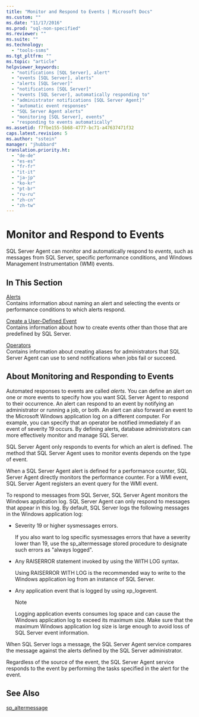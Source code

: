 ```yaml
---
title: "Monitor and Respond to Events | Microsoft Docs"
ms.custom: ""
ms.date: "11/17/2016"
ms.prod: "sql-non-specified"
ms.reviewer: ""
ms.suite: ""
ms.technology: 
  - "tools-ssms"
ms.tgt_pltfrm: ""
ms.topic: "article"
helpviewer_keywords: 
  - "notifications [SQL Server], alert"
  - "events [SQL Server], alerts"
  - "alerts [SQL Server]"
  - "notifications [SQL Server]"
  - "events [SQL Server], automatically responding to"
  - "administrator notifications [SQL Server Agent]"
  - "automatic event responses"
  - "SQL Server Agent alerts"
  - "monitoring [SQL Server], events"
  - "responding to events automatically"
ms.assetid: f7fbe155-5b68-4777-bc71-a47637471f32
caps.latest.revision: 5
ms.author: "sstein"
manager: "jhubbard"
translation.priority.ht: 
  - "de-de"
  - "es-es"
  - "fr-fr"
  - "it-it"
  - "ja-jp"
  - "ko-kr"
  - "pt-br"
  - "ru-ru"
  - "zh-cn"
  - "zh-tw"
---
```

# Monitor and Respond to Events
SQL Server Agent can monitor and automatically respond to *events*, such as messages from SQL Server, specific performance conditions, and Windows Management Instrumentation (WMI) events.  
  
## In This Section  
[Alerts](../ssms/alerts.md)  
Contains information about naming an alert and selecting the events or performance conditions to which alerts respond.  
  
[Create a User-Defined Event](../ssms/create-a-user-defined-event.md)  
Contains information about how to create events other than those that are predefined by SQL Server.  
  
[Operators](../ssms/operators.md)  
Contains information about creating aliases for administrators that SQL Server Agent can use to send notifications when jobs fail or succeed.  
  
## About Monitoring and Responding to Events  
Automated responses to events are called *alerts*. You can define an alert on one or more events to specify how you want SQL Server Agent to respond to their occurrence. An alert can respond to an event by notifying an administrator or running a job, or both. An alert can also forward an event to the Microsoft Windows application log on a different computer. For example, you can specify that an operator be notified immediately if an event of severity 19 occurs. By defining alerts, database administrators can more effectively monitor and manage SQL Server.  
  
SQL Server Agent only responds to events for which an alert is defined. The method that SQL Server Agent uses to monitor events depends on the type of event.  
  
When a SQL Server Agent alert is defined for a performance counter, SQL Server Agent directly monitors the performance counter. For a WMI event, SQL Server Agent registers an event query for the WMI event.  
  
To respond to messages from SQL Server, SQL Server Agent monitors the Windows application log. SQL Server Agent can only respond to messages that appear in this log. By default, SQL Server logs the following messages in the Windows application log:  
  
-   Severity 19 or higher sysmessages errors.  
  
    If you also want to log specific sysmessages errors that have a severity lower than 19, use the sp_altermessage stored procedure to designate such errors as "always logged".  
  
-   Any RAISERROR statement invoked by using the WITH LOG syntax.  
  
    Using RAISERROR WITH LOG is the recommended way to write to the Windows application log from an instance of SQL Server.  
  
-   Any application event that is logged by using xp_logevent.  
  
    > [!NOTE]  
    > Logging application events consumes log space and can cause the Windows application log to exceed its maximum size. Make sure that the maximum Windows application log size is large enough to avoid loss of SQL Server event information.  
  
When SQL Server logs a message, the SQL Server Agent service compares the message against the alerts defined by the SQL Server administrator.  
  
Regardless of the source of the event, the SQL Server Agent service responds to the event by performing the tasks specified in the alert for the event.  
  
## See Also  
[sp_altermessage](http://msdn.microsoft.com/en-us/1b28f280-8ef9-48e9-bd99-ec14d79abaca)  
  
